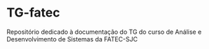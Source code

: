 # TG-fatec
Repositório dedicado à documentação do TG do curso de Análise e Desenvolvimento de Sistemas da FATEC-SJC

